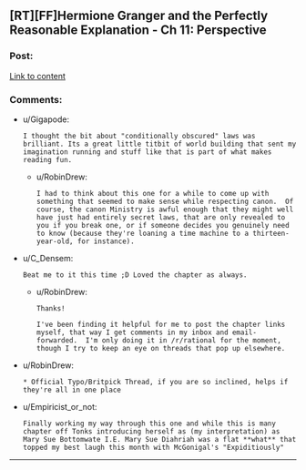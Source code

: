## [RT][FF]Hermione Granger and the Perfectly Reasonable Explanation - Ch 11: Perspective

### Post:

[Link to content](https://www.fanfiction.net/s/9950232/14/Hermione-Granger-and-the-Perfectly-Reasonable-Explanation)

### Comments:

- u/Gigapode:
  ```
  I thought the bit about "conditionally obscured" laws was brilliant. Its a great little titbit of world building that sent my imagination running and stuff like that is part of what makes reading fun.
  ```

  - u/RobinDrew:
    ```
    I had to think about this one for a while to come up with something that seemed to make sense while respecting canon.  Of course, the canon Ministry is awful enough that they might well have just had entirely secret laws, that are only revealed to you if you break one, or if someone decides you genuinely need to know (because they're loaning a time machine to a thirteen-year-old, for instance).
    ```

- u/C_Densem:
  ```
  Beat me to it this time ;D Loved the chapter as always.
  ```

  - u/RobinDrew:
    ```
    Thanks!

    I've been finding it helpful for me to post the chapter links myself, that way I get comments in my inbox and email-forwarded.  I'm only doing it in /r/rational for the moment, though I try to keep an eye on threads that pop up elsewhere.
    ```

- u/RobinDrew:
  ```
  * Official Typo/Britpick Thread, if you are so inclined, helps if they're all in one place
  ```

- u/Empiricist_or_not:
  ```
  Finally working my way through this one and while this is many chapter off Tonks introducing herself as (my interpretation) as Mary Sue Bottomwate I.E. Mary Sue Diahriah was a flat **what** that topped my best laugh this month with McGonigal's "Expiditiously"
  ```

---

